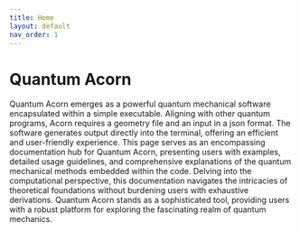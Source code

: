 ```yaml
---
title: Home
layout: default
nav_order: 1
---
```


# Quantum Acorn

Quantum Acorn emerges as a powerful quantum mechanical software encapsulated within a simple executable. Aligning with other quantum programs, Acorn requires a geometry file and an input in a json format. The software generates output directly into the terminal, offering an efficient and user-friendly experience. This page serves as an encompassing documentation hub for Quantum Acorn, presenting users with examples, detailed usage guidelines, and comprehensive explanations of the quantum mechanical methods embedded within the code. Delving into the computational perspective, this documentation navigates the intricacies of theoretical foundations without burdening users with exhaustive derivations. Quantum Acorn stands as a sophisticated tool, providing users with a robust platform for exploring the fascinating realm of quantum mechanics.
